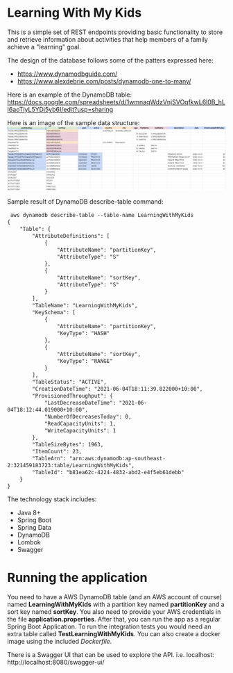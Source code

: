 # Learning With My Kids

This is a simple set of REST endpoints providing basic functionality to store and retrieve information about activities that help members of a family achieve a "learning" goal.

The design of the database follows some of the patters expressed here: 
- https://www.dynamodbguide.com/
- https://www.alexdebrie.com/posts/dynamodb-one-to-many/

Here is an example of the DynamoDB table: https://docs.google.com/spreadsheets/d/1wmnaqWdzVnjSVOqfkwL6l0B_hLI6aoTlyL5YDi5yb6I/edit?usp=sharing

Here is an image of the sample data structure:
![](DataExample.jpg)

Sample result of DynamoDB describe-table command:

```
 aws dynamodb describe-table --table-name LearningWithMyKids
{
    "Table": {
        "AttributeDefinitions": [
            {
                "AttributeName": "partitionKey",
                "AttributeType": "S"
            },
            {
                "AttributeName": "sortKey",
                "AttributeType": "S"
            }
        ],
        "TableName": "LearningWithMyKids",
        "KeySchema": [
            {
                "AttributeName": "partitionKey",
                "KeyType": "HASH"
            },
            {
                "AttributeName": "sortKey",
                "KeyType": "RANGE"
            }
        ],
        "TableStatus": "ACTIVE",
        "CreationDateTime": "2021-06-04T18:11:39.822000+10:00",
        "ProvisionedThroughput": {
            "LastDecreaseDateTime": "2021-06-04T18:12:44.019000+10:00",
            "NumberOfDecreasesToday": 0,
            "ReadCapacityUnits": 1,
            "WriteCapacityUnits": 1
        },
        "TableSizeBytes": 1963,
        "ItemCount": 23,
        "TableArn": "arn:aws:dynamodb:ap-southeast-2:321459183723:table/LearningWithMyKids",
        "TableId": "b81ea62c-4224-4832-abd2-e4f5eb61debb"
    }
}
```

The technology stack includes:

- Java 8+
- Spring Boot
- Spring Data
- DynamoDB
- Lombok
- Swagger

# Running the application

You need to have a AWS DynamoDB table (and an AWS account of course) named **LearningWithMyKids** with a partition key named **partitionKey** and a sort key named **sortKey**. 
You also need to provide your AWS credentials in the file **application.properties**. After that, you can run the app as a regular Spring Boot Application. 
To run the integration tests you would need an extra table called **TestLearningWithMyKids**. 
You can also create a docker image using the included *Dockerfile*.

There is a Swagger UI that can be used to explore the API. i.e. localhost: http://localhost:8080/swagger-ui/
